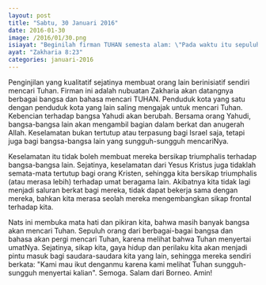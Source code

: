 ```yaml
---
layout: post
title: "Sabtu, 30 Januari 2016"
date: 2016-01-30
image: /2016/01/30.png
isiayat: "Beginilah firman TUHAN semesta alam: \"Pada waktu itu sepuluh orang dari berbagai-bagai bangsa dan bahasa akan memegang kuat-kuat punca jubah seorang Yahudi dengan berkata: Kami mau pergi menyertai kamu, sebab telah kami dengar, bahwa Allah menyertai kamu!\""
ayat: "Zakharia 8:23"
categories: januari-2016
---
```


Penginjilan yang kualitatif sejatinya membuat orang lain berinisiatif sendiri mencari Tuhan. Firman ini adalah nubuatan Zakharia akan datangnya berbagai bangsa dan bahasa mencari TUHAN. Penduduk kota yang satu dengan penduduk kota yang lain saling mengajak untuk mencari Tuhan. Kebencian terhadap bangsa Yahudi akan berubah. Bersama orang Yahudi, bangsa-bangsa lain akan mengambil bagian dalam berkat dan anugerah Allah. Keselamatan bukan tertutup atau terpasung bagi Israel saja, tetapi juga bagi bangsa-bangsa lain yang sungguh-sungguh mencariNya.

Keselamatan itu tidak boleh membuat mereka bersikap triumphalis terhadap bangsa-bangsa lain. Sejatinya, keselamatan dari Yesus Kristus juga tidaklah semata-mata tertutup bagi orang Kristen, sehingga kita bersikap triumphalis (atau merasa lebih) terhadap umat beragama lain. Akibatnya kita tidak lagi menjadi saluran berkat bagi mereka, tidak dapat bekerja sama dengan mereka, bahkan kita merasa seolah mereka mengembangkan sikap frontal terhadap kita.

Nats ini membuka mata hati dan pikiran kita, bahwa masih banyak bangsa akan mencari Tuhan. Sepuluh orang dari berbagai-bagai bangsa dan bahasa akan pergi mencari Tuhan, karena melihat bahwa Tuhan menyertai umatNya. Sejatinya, sikap kita, gaya hidup dan perilaku kita akan menjadi pintu masuk bagi saudara-saudara kita yang lain, sehingga mereka sendiri berkata: "Kami mau ikut denganmu karena kami melihat Tuhan sungguh-sungguh menyertai kalian". Semoga. Salam dari Borneo. Amin!